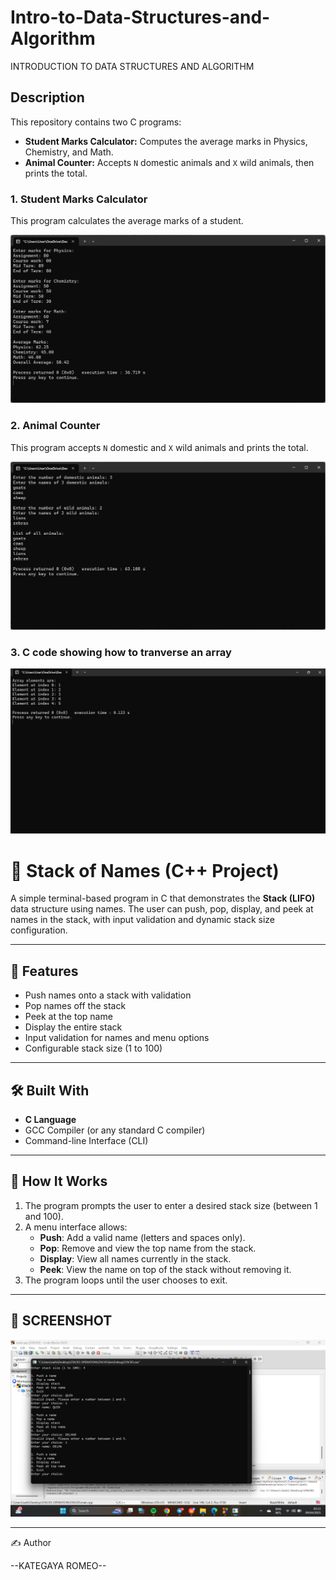 # Intro-to-Data-Structures-and-Algorithm
 INTRODUCTION TO DATA STRUCTURES AND ALGORITHM

## Description
This repository contains two C programs:
- **Student Marks Calculator:** Computes the average marks in Physics, Chemistry, and Math.
- **Animal Counter:** Accepts `N` domestic animals and `X` wild animals, then prints the total.


### 1. Student Marks Calculator
This program calculates the average marks of a student.

![Student Marks Output](003.png)

### 2. Animal Counter
This program accepts `N` domestic and `X` wild animals and prints the total.

![Animal Counter Output](0002.png)

### 3. C code showing how to tranverse an array 

![code in c ](444.png)

# 🧠 Stack of Names (C++ Project)

A simple terminal-based program in C that demonstrates the **Stack (LIFO)** data structure using names. The user can push, pop, display, and peek at names in the stack, with input validation and dynamic stack size configuration.

---

## 📌 Features

- Push names onto a stack with validation
- Pop names off the stack
- Peek at the top name
- Display the entire stack
- Input validation for names and menu options
- Configurable stack size (1 to 100)

---

## 🛠️ Built With

- **C Language**
- GCC Compiler (or any standard C compiler)
- Command-line Interface (CLI)

---

## 🚀 How It Works

1. The program prompts the user to enter a desired stack size (between 1 and 100).
2. A menu interface allows:
   - **Push**: Add a valid name (letters and spaces only).
   - **Pop**: Remove and view the top name from the stack.
   - **Display**: View all names currently in the stack.
   - **Peek**: View the name on top of the stack without removing it.
3. The program loops until the user chooses to exit.

---

## 📸 SCREENSHOT


![Stack Screenshot](STACKSHOT.png)


---

✍️ Author

--KATEGAYA ROMEO--



